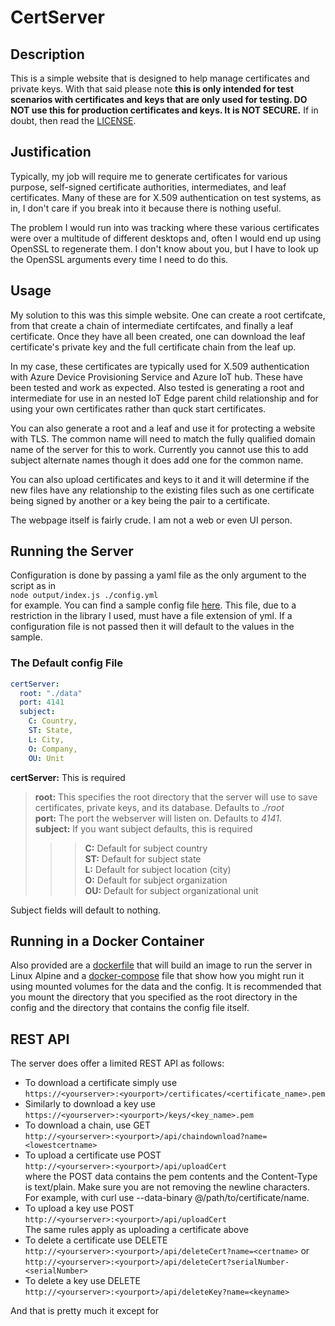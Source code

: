 # CertServer

## Description
This is a simple website that is designed to help manage certificates and private keys. With that said please note **this is only intended for test scenarios with certificates and keys that are only used for testing. DO NOT use this for production certificates and keys. It is NOT SECURE.** If in doubt, then read the [LICENSE](./LICENSE).

## Justification
Typically, my job will require me to generate certificates for various purpose, self-signed certificate authorities, intermediates, and leaf certificates. Many of these are for X.509 authentication on test systems, as in, I don't care if you break into it because there is nothing useful.

The problem I would run into was tracking where these various certificates were over a multitude of different desktops and, often I would end up using OpenSSL to regenerate them. I don't know about you, but I have to look up the OpenSSL arguments every time I need to do this.
## Usage
My solution to this was this simple website. One can create a root certifcate, from that create a chain of intermediate certifcates, and finally a leaf certificate. Once they have all been created, one can download the leaf certificate's private key and the full certificate chain from the leaf up.

In my case, these certificates are typically used for X.509 authentication with Azure Device Provisioning Service and Azure IoT hub. These have been tested and work as expected. Also tested is generating a root and intermediate for use in an nested IoT Edge parent child relationship and for using your own certificates rather than quck start certificates.

You can also generate a root and a leaf and use it for protecting a website with TLS. The common name will need to match the fully qualified domain name of the server for this to work. Currently you cannot use this to add subject alternate names though it does add one for the common name.

You can also upload certificates and keys to it and it will determine if the new files have any relationship to the existing files such as one certificate being signed by another or a key being the pair to a certificate.

The webpage itself is fairly crude. I am not a web or even UI person. 
## Running the Server
Configuration is done by passing a yaml file as the only argument to the script as in  
`node output/index.js ./config.yml`  
for example. You can find a sample config file [here](./config_sample.yml). This file, due to a restriction in the library I used, must have a file extension of yml. If a configuration file is not passed then it will default to the values in the sample.
### The Default config File
```yaml
certServer:
  root: "./data"
  port: 4141
  subject:
    C: Country,
    ST: State,
    L: City,
    O: Company,
    OU: Unit
``` 

**certServer:** 
This is required  
>**root:** 
This specifies the root directory that the server will use to save certificates, private keys, and its database. Defaults to *./root*  
>**port:** The port the webserver will listen on. Defaults to *4141*.  
>**subject:** If you want subject defaults, this is required  
>>>**C:** Default for subject country  
>>>**ST:** Default for subject state  
>>>**L:** Default for subject location (city)  
>>>**O:** Default for subject organization  
>>>**OU:** Default for subject organizational unit  

Subject fields will default to nothing.


## Running in a Docker Container
Also provided are a [dockerfile](./docker/dockerfile) that will build an image to run the server in Linux Alpine and a [docker-compose](./docker/docker-compose.yml) file that show how you might run it using mounted volumes for the data and the config. It is recommended that you mount the directory that you specified as the root directory in the config and the directory that contains the config file itself.
## REST API

The server does offer a limited REST API as follows:

- To download a certificate simply use   
`https://<yourserver>:<yourport>/certificates/<certificate_name>.pem`
- Similarly to download a key use  
`https://<yourserver>:<yourport>/keys/<key_name>.pem`
- To download a chain, use GET  
`http://<yourserver>:<yourport>/api/chaindownload?name=<lowestcertname>`
- To upload a certificate use POST  
`http://<yourserver>:<yourport>/api/uploadCert`  
where the POST data contains the pem contents and the Content-Type is text/plain. Make sure you are not removing the newline characters. For example, with curl use --data-binary @/path/to/certificate/name.
- To upload a key use POST  
`http://<yourserver>:<yourport>/api/uploadCert`  
The same rules apply as uploading a certificate above
- To delete a certificate use DELETE  
`http://<yourserver>:<yourport>/api/deleteCert?name=<certname>` or  
`http://<yourserver>:<yourport>/api/deleteCert?serialNumber-<serialNumber>` 
- To delete a key use DELETE  
`http://<yourserver>:<yourport>/api/deleteKey?name=<keyname>`

And that is pretty much it except for 
